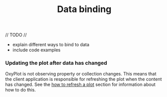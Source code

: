 ﻿---
layout: page
title: Data binding
---

// TODO //

- explain different ways to bind to data 
- include code examples

### Updating the plot after data has changed

OxyPlot is not observing property or collection changes. This means that the client application is responsible for refreshing the plot when the content has changed. See the [how to refresh a plot](./refresh-plot) section for information about how to do this.